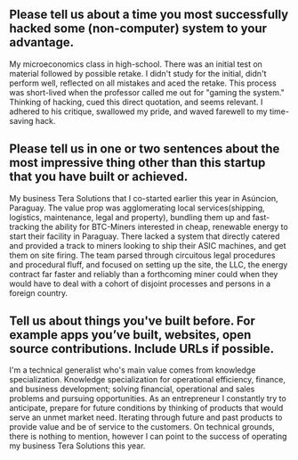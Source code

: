 ## Please tell us about a time you most successfully hacked some (non-computer) system to your advantage.

My microeconomics class in high-school. There was an initial test on material followed by possible retake. I didn't study for the initial, didn't perform well, reflected on all mistakes and aced the retake. 
This process was short-lived when the professor called me out for "gaming the system." Thinking of hacking, cued this direct quotation, and seems relevant. I adhered to his critique, swallowed my pride, and waved farewell to my time-saving hack. 

## Please tell us in one or two sentences about the most impressive thing other than this startup that you have built or achieved.

My business Tera Solutions that I co-started earlier this year in Asúncion, Paraguay. 
The value prop was agglomerating local services(shipping, logistics, maintenance, legal and property), bundling them up and fast-tracking the ability for BTC-Miners interested in cheap, renewable energy to start their facility in Paraguay.
There lacked a system that directly catered and provided a track to miners looking to ship their ASIC machines, and get them on site firing. 
The team parsed through circuitous legal procedures and procedural fluff, and focused on setting up the site, the LLC, the energy contract far faster 
and reliably than a forthcoming miner could when they would have to deal with a cohort of disjoint processes and persons in a foreign country.

## Tell us about things you've built before. For example apps you’ve built, websites, open source contributions. Include URLs if possible.

I'm a technical generalist who's main value comes from knowledge specialization. Knowledge specialization for operational efficiency, finance, and business development; solving financial, operational and sales problems and pursuing opportunities.
As an entrepreneur I constantly try to anticipate, prepare for future conditions by thinking of products that would serve an unmet market need. Iterating through future and past products to provide value and be of service to the customers. 
On technical grounds, there is nothing to mention, however I can point to the success of operating my business Tera Solutions this year. 

<!-- I wonder if it would be better if you used your answer for question 2 on question 3. Im just thinking out loud -->
